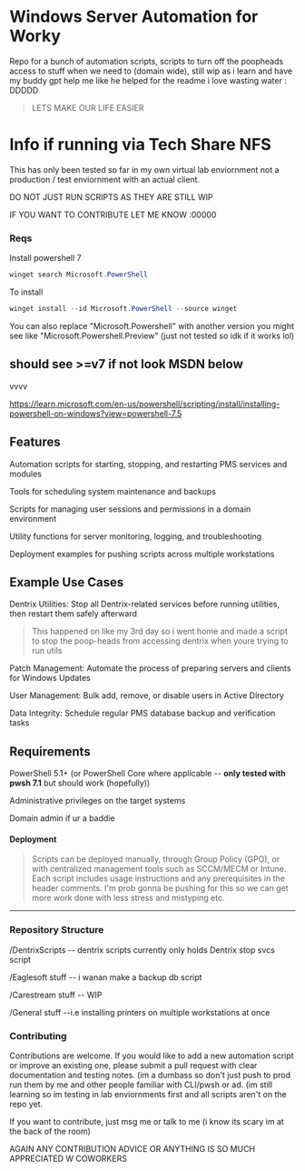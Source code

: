 # Windows Server Automation for Worky

Repo for a bunch of automation scripts, scripts to turn off the poopheads access to stuff when we need to (domain wide), still wip as i learn and have my buddy gpt help me like he helped for the readme i love wasting water : DDDDD

> LETS MAKE OUR LIFE EASIER

# Info if running via Tech Share NFS
This has only been tested so far in my own virtual lab enviornment not a production / test enviornment with an actual client.

DO NOT JUST RUN SCRIPTS AS THEY ARE STILL WIP

IF YOU WANT TO CONTRIBUTE LET ME KNOW :00000
### Reqs
Install powershell 7
```powershell
winget search Microsoft.PowerShell
```

To install 
```powershell
winget install --id Microsoft.PowerShell --source winget
```

You can also replace "Microsoft.Powershell" with another version you might see like "Microsoft.Powershell.Preview" (just not tested so idk if it works lol) 

should see >=v7 if not look MSDN below
---

vvvv

https://learn.microsoft.com/en-us/powershell/scripting/install/installing-powershell-on-windows?view=powershell-7.5
## Features

Automation scripts for starting, stopping, and restarting PMS services and modules

Tools for scheduling system maintenance and backups

Scripts for managing user sessions and permissions in a domain environment

Utility functions for server monitoring, logging, and troubleshooting

Deployment examples for pushing scripts across multiple workstations

## Example Use Cases

Dentrix Utilities: Stop all Dentrix-related services before running utilities, then restart them safely afterward
> This happened on like my 3rd day so i went home and made a script to stop the poop-heads from accessing dentrix when youre trying to run utils

Patch Management: Automate the process of preparing servers and clients for Windows Updates

User Management: Bulk add, remove, or disable users in Active Directory

Data Integrity: Schedule regular PMS database backup and verification tasks

## Requirements

PowerShell 5.1+ (or PowerShell Core where applicable -- **only tested with pwsh 7.1** but should work (hopefully))

Administrative privileges on the target systems

Domain admin if ur a baddie

#### Deployment

> Scripts can be deployed manually, through Group Policy (GPO), or with centralized management tools such as SCCM/MECM or Intune. Each script includes usage instructions and any prerequisites in the header comments. I'm prob gonna be pushing for this so we can get more work done with less stress and mistyping etc.
---
### Repository Structure
/DentrixScripts
-- dentrix scripts currently only holds Dentrix stop svcs script


/Eaglesoft stuff
-- i wanan make a backup db script


/Carestream stuff
-- WIP


/General stuff 
--i.e installing printers on multiple workstations at once 



### Contributing

Contributions are welcome. If you would like to add a new automation script or improve an existing one, please submit a pull request with clear documentation and testing notes. (im a dumbass so don't just push to prod run them by me and other people familiar with CLI/pwsh or ad. (im still learning so im testing in lab enviornments first and all scripts aren't on the repo yet. 

If you want to contribute, just msg me or talk to me (i know its scary im at the back of the room) 

AGAIN ANY CONTRIBUTION ADVICE OR ANYTHING IS SO MUCH APPRECIATED W COWORKERS
